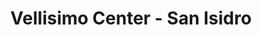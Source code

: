 ---
title: "Vellisimo Center - San Isidro"
url: /san-isidro/vellisimo-center-san-isidro/
shop: Kosmetik
---